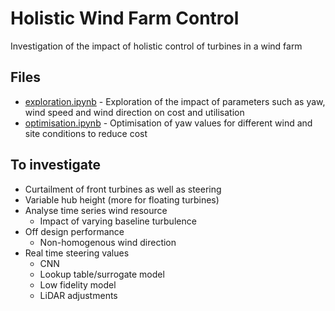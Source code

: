 # Holistic Wind Farm Control
Investigation of the impact of holistic control of turbines in a wind farm

## Files
- [exploration.ipynb](exploration.ipynb) - Exploration of the impact of parameters such as yaw, wind speed and wind direction on cost and utilisation
- [optimisation.ipynb](optimisation.ipynb) - Optimisation of yaw values for different wind and site conditions to reduce cost

## To investigate
- Curtailment of front turbines as well as steering
- Variable hub height (more for floating turbines)
- Analyse time series wind resource
    - Impact of varying baseline turbulence
- Off design performance
    - Non-homogenous wind direction
- Real time steering values
    - CNN
    - Lookup table/surrogate model
    - Low fidelity model
    - LiDAR adjustments
